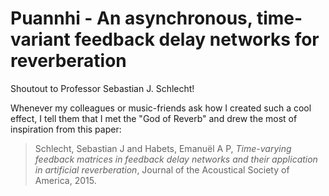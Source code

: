 # Puannhi - An asynchronous, time-variant feedback delay networks for reverberation

Shoutout to Professor Sebastian J. Schlecht! 

Whenever my colleagues or music-friends ask how I created such a cool effect, I tell them that I met the "God of Reverb" and drew the most of inspiration from this paper: 
> Schlecht, Sebastian J and Habets, Emanuël A P, *Time-varying feedback matrices in feedback delay networks and their application in artificial reverberation*, Journal of the Acoustical Society of America, 2015.
